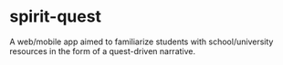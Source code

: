 # spirit-quest
A web/mobile app aimed to familiarize students with school/university resources in the form of a quest-driven narrative.
